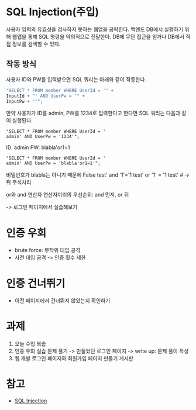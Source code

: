 # SQL Injection(주입)
사용자 입력의 유효성을 검사하지 못하는 웹앱을 공략한다.
백엔드 DB에서 실행하기 위해 웹앱을 통해 SQL 명령을 악의적으로 전달한다.
DB에 무단 접근을 얻거나 DB에서 직접 정보를 검색할 수 있다.

## 작동 방식
사용자 ID와 PW를 입력받으면 SQL 쿼리는 아래와 같이 작동한다.

``` js
"SELECT * FROM member WHERE UserId = '" +
InputId + "' AND UserPw = '" +
InputPw + "'";
```

만약 사용자가 ID를 admin, PW를 1234로 입력한다고 한다면
SQL 쿼리는 다음과 같이 실행된다.
``` 
"SELECT * FROM member WHERE UserId = '
admin' AND UserPw = '1234'";
```

ID: admin
PW: blabla'or1=1

``` 
"SELECT * FROM member WHERE UserId = '
admin' AND UserPw = 'blabla'or1=1'";
```
비밀번호가 blabla는 아니기 때문에 False
test' and '1'='1
test' or '1' = '1
test' # -> 뒤 주석처리

or와 and 연산자
연산자끼리의 우선순위: and 먼저, or 뒤

-> 로그인 페이지에서 실습해보기

# 인증 우회
* brute force: 무작위 대입 공격
* 사전 대입 공격
-> 인증 횟수 제한

# 인증 건너뛰기
* 이전 페이지에서 건너뛰지 않았는지 확인하기

# 과제
1. 오늘 수업 복습
2. 인증 우회 실습 문제 풀기
-> 만들었던 로그인 페이지
-> write up: 문제 풀이 작성
3. 웹 개발
로그인 페이지와 회원가입 페이지 만들기
게시판

# 참고
* [SQL Injection](https://developer.mozilla.org/ko/docs/Glossary/SQL_Injection)
